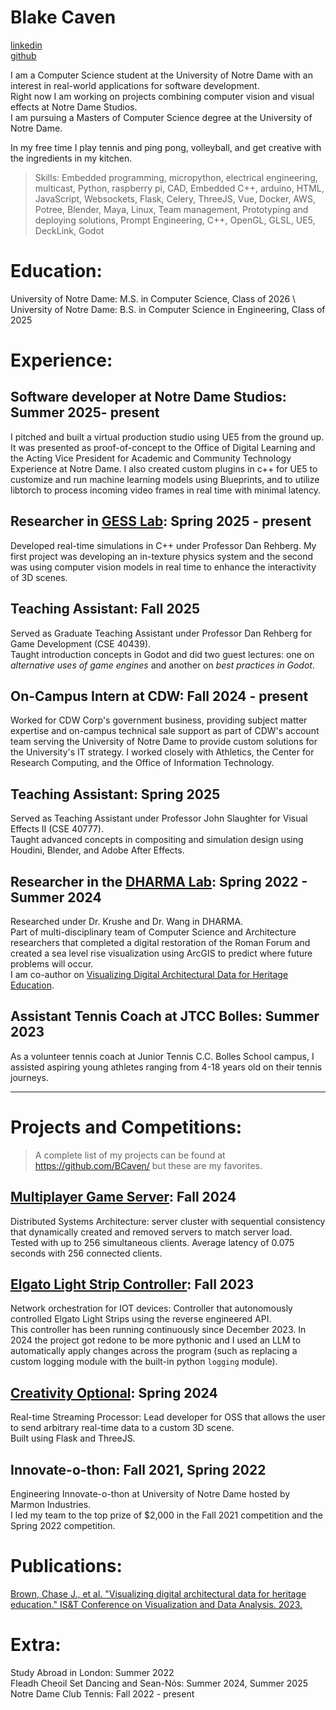 # Blake Caven

[linkedin](https://www.linkedin.com/in/blake-caven/) \
[github](https://github.com/bcaven/) 

I am a Computer Science student at the University of Notre Dame with an interest in real-world applications for software development. \
Right now I am working on projects combining computer vision and visual effects at Notre Dame Studios. \
I am pursuing a Masters of Computer Science degree at the University of Notre Dame.

In my free time I play tennis and ping pong, volleyball, and get creative with the ingredients in my kitchen.

> Skills: Embedded programming, micropython, electrical engineering, multicast, Python, raspberry pi, CAD, Embedded C++, arduino, HTML, JavaScript, Websockets, Flask, Celery, ThreeJS, Vue, Docker, AWS, Potree, Blender, Maya, Linux, Team management, Prototyping and deploying solutions, Prompt Engineering, C++, OpenGL, GLSL, UE5, DeckLink, Godot

# Education:

University of Notre Dame: M.S. in Computer Science, Class of 2026 \ 
University of Notre Dame: B.S. in Computer Science in Engineering, Class of 2025

# Experience:

## Software developer at Notre Dame Studios: Summer 2025- present

I pitched and built a virtual production studio using UE5 from the ground up. It was presented as proof-of-concept to the Office of Digital Learning and the Acting Vice President for Academic and Community Technology Experience at Notre Dame. I also created custom plugins in c++ for UE5 to customize and run machine learning models using Blueprints, and to utilize libtorch to process incoming video frames in real time with minimal latency.

## Researcher in [GESS Lab](https://github.com/gessLab): Spring 2025 - present

Developed real-time simulations in C++ under Professor Dan Rehberg. My first project was developing an in-texture physics system and the second was using computer vision models in real time to enhance the interactivity of 3D scenes.

## Teaching Assistant: Fall 2025

Served as Graduate Teaching Assistant under Professor Dan Rehberg for Game Development (CSE 40439). \
Taught introduction concepts in Godot and did two guest lectures: one on *alternative uses of game engines* and another on *best practices in Godot*.

## On-Campus Intern at CDW: Fall 2024 - present

Worked for CDW Corp's government business, providing subject matter expertise and on-campus technical sale support as part of CDW's account team serving the University of Notre Dame to provide custom solutions for the University's IT strategy. I worked closely with Athletics, the Center for Research Computing, and the Office of Information Technology.

## Teaching Assistant: Spring 2025

Served as Teaching Assistant under Professor John Slaughter for Visual Effects II (CSE 40777). \
Taught advanced concepts in compositing and simulation design using Houdini, Blender, and Adobe After Effects.

## Researcher in the [DHARMA Lab](https://dharma3d.org/dharma.crc.nd.edu/index.html): Spring 2022 - Summer 2024

Researched under Dr. Krushe and Dr. Wang in DHARMA. \
Part of multi-disciplinary team of Computer Science and Architecture researchers that completed a digital restoration of the Roman Forum and created a sea level rise visualization using ArcGIS to predict where future problems will occur. \
I am co-author on [Visualizing Digital Architectural Data for Heritage Education](https://par.nsf.gov/servlets/purl/10399514).

## Assistant Tennis Coach at JTCC Bolles: Summer 2023

As a volunteer tennis coach at Junior Tennis C.C. Bolles School campus, 
I assisted aspiring young athletes ranging from 4-18 years old on their tennis journeys.

---

# Projects and Competitions:

> A complete list of my projects can be found at https://github.com/BCaven/ but these are my favorites.

## [Multiplayer Game Server](https://github.com/BCaven/multiplayer-game-server): Fall 2024

Distributed Systems Architecture: server cluster with sequential consistency that dynamically created and removed servers to match server load. \
Tested with up to 256 simultaneous clients. Average latency of 0.075 seconds with 256 connected clients.

## [Elgato Light Strip Controller](https://github.com/BCaven/elgato-light-controller): Fall 2023

Network orchestration for IOT devices: Controller that autonomously controlled Elgato Light Strips using the reverse engineered API.\
This controller has been running continuously since December 2023. In 2024 the project got redone to be more pythonic and I used an LLM to automatically apply changes across the program (such as replacing a custom logging module with the built-in python `logging` module).

## [Creativity Optional](https://github.com/BCaven/creativity-optional): Spring 2024

Real-time Streaming Processor: Lead developer for OSS that allows the user to send arbitrary real-time data to a custom 3D scene. \
Built using Flask and ThreeJS.

## Innovate-o-thon: Fall 2021, Spring 2022

Engineering Innovate-o-thon at University of Notre Dame hosted by Marmon Industries. \
I led my team to the top prize of $2,000 in the Fall 2021 competition and the Spring 2022 competition.

# Publications:

[Brown, Chase J., et al. "Visualizing digital architectural data for heritage education." IS&T Conference on Visualization and Data Analysis. 2023.](https://par.nsf.gov/servlets/purl/10399514)

# Extra:

Study Abroad in London: Summer 2022 \
Fleadh Cheoil Set Dancing and Sean-Nós: Summer 2024, Summer 2025 \
Notre Dame Club Tennis: Fall 2022 - present
